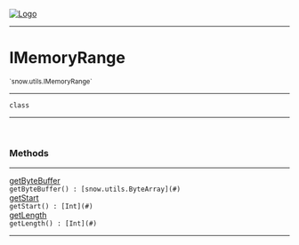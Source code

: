 
[![Logo](../../../images/logo.png)](../../../api/index.html)

---



<h1>IMemoryRange</h1>
<small>`snow.utils.IMemoryRange`</small>



---

`class`

---

&nbsp;
&nbsp;







<h3>Methods</h3> <hr/><span class="method apipage">
            <a name="getByteBuffer"><a class="lift" href="#getByteBuffer">getByteBuffer</a></a> <div class="clear"></div><code class="signature apipage">getByteBuffer() : [snow.utils.ByteArray](#)</code><br/><span class="small_desc_flat"></span>
        </span>
    <span class="method apipage">
            <a name="getStart"><a class="lift" href="#getStart">getStart</a></a> <div class="clear"></div><code class="signature apipage">getStart() : [Int](#)</code><br/><span class="small_desc_flat"></span>
        </span>
    <span class="method apipage">
            <a name="getLength"><a class="lift" href="#getLength">getLength</a></a> <div class="clear"></div><code class="signature apipage">getLength() : [Int](#)</code><br/><span class="small_desc_flat"></span>
        </span>
    





---

&nbsp;
&nbsp;
&nbsp;
&nbsp;
